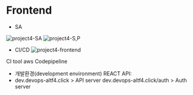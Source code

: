 # Frontend
 - SA


![project4-SA](https://user-images.githubusercontent.com/98368480/170801328-40dac3ee-58bc-4865-8f33-b56e01c4b701.png)
![project4-S,P](https://user-images.githubusercontent.com/98368480/170801339-c349e011-b2f0-4cf0-9052-fa4a7988e2f9.png)


 - CI/CD
![project4-frontend](https://user-images.githubusercontent.com/98368480/170801349-5e2a6850-f59f-480d-a124-d0a89e5bbe3d.png)

CI tool aws Codepipeline 
 - 개발환경(development environment)
REACT
API: 
- dev.devops-altf4.click > API server
  dev.devops-altf4.click/auth > Auth server 
